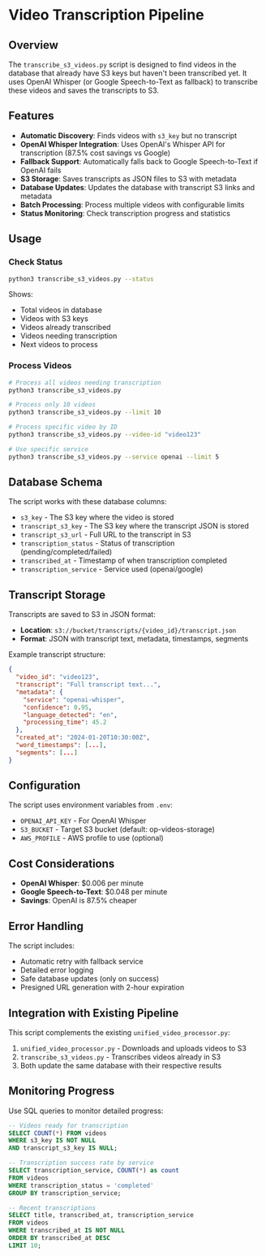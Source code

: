 # Video Transcription Pipeline

## Overview

The `transcribe_s3_videos.py` script is designed to find videos in the database that already have S3 keys but haven't been transcribed yet. It uses OpenAI Whisper (or Google Speech-to-Text as fallback) to transcribe these videos and saves the transcripts to S3.

## Features

- **Automatic Discovery**: Finds videos with `s3_key` but no transcript
- **OpenAI Whisper Integration**: Uses OpenAI's Whisper API for transcription (87.5% cost savings vs Google)
- **Fallback Support**: Automatically falls back to Google Speech-to-Text if OpenAI fails
- **S3 Storage**: Saves transcripts as JSON files to S3 with metadata
- **Database Updates**: Updates the database with transcript S3 links and metadata
- **Batch Processing**: Process multiple videos with configurable limits
- **Status Monitoring**: Check transcription progress and statistics

## Usage

### Check Status
```bash
python3 transcribe_s3_videos.py --status
```

Shows:
- Total videos in database
- Videos with S3 keys
- Videos already transcribed
- Videos needing transcription
- Next videos to process

### Process Videos
```bash
# Process all videos needing transcription
python3 transcribe_s3_videos.py

# Process only 10 videos
python3 transcribe_s3_videos.py --limit 10

# Process specific video by ID
python3 transcribe_s3_videos.py --video-id "video123"

# Use specific service
python3 transcribe_s3_videos.py --service openai --limit 5
```

## Database Schema

The script works with these database columns:
- `s3_key` - The S3 key where the video is stored
- `transcript_s3_key` - The S3 key where the transcript JSON is stored
- `transcript_s3_url` - Full URL to the transcript in S3
- `transcription_status` - Status of transcription (pending/completed/failed)
- `transcribed_at` - Timestamp of when transcription completed
- `transcription_service` - Service used (openai/google)

## Transcript Storage

Transcripts are saved to S3 in JSON format:
- **Location**: `s3://bucket/transcripts/{video_id}/transcript.json`
- **Format**: JSON with transcript text, metadata, timestamps, segments

Example transcript structure:
```json
{
  "video_id": "video123",
  "transcript": "Full transcript text...",
  "metadata": {
    "service": "openai-whisper",
    "confidence": 0.95,
    "language_detected": "en",
    "processing_time": 45.2
  },
  "created_at": "2024-01-20T10:30:00Z",
  "word_timestamps": [...],
  "segments": [...]
}
```

## Configuration

The script uses environment variables from `.env`:
- `OPENAI_API_KEY` - For OpenAI Whisper
- `S3_BUCKET` - Target S3 bucket (default: op-videos-storage)
- `AWS_PROFILE` - AWS profile to use (optional)

## Cost Considerations

- **OpenAI Whisper**: $0.006 per minute
- **Google Speech-to-Text**: $0.048 per minute
- **Savings**: OpenAI is 87.5% cheaper

## Error Handling

The script includes:
- Automatic retry with fallback service
- Detailed error logging
- Safe database updates (only on success)
- Presigned URL generation with 2-hour expiration

## Integration with Existing Pipeline

This script complements the existing `unified_video_processor.py`:
1. `unified_video_processor.py` - Downloads and uploads videos to S3
2. `transcribe_s3_videos.py` - Transcribes videos already in S3
3. Both update the same database with their respective results

## Monitoring Progress

Use SQL queries to monitor detailed progress:
```sql
-- Videos ready for transcription
SELECT COUNT(*) FROM videos 
WHERE s3_key IS NOT NULL 
AND transcript_s3_key IS NULL;

-- Transcription success rate by service
SELECT transcription_service, COUNT(*) as count
FROM videos 
WHERE transcription_status = 'completed'
GROUP BY transcription_service;

-- Recent transcriptions
SELECT title, transcribed_at, transcription_service
FROM videos 
WHERE transcribed_at IS NOT NULL
ORDER BY transcribed_at DESC
LIMIT 10;
```